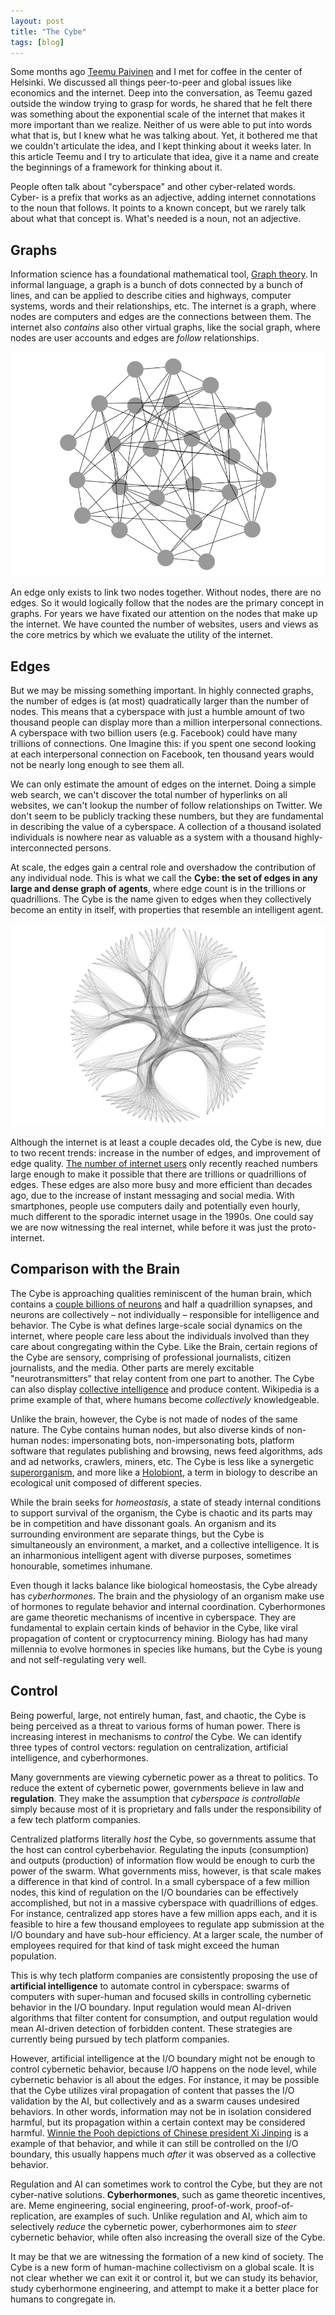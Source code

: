 ```yaml
---
layout: post
title: "The Cybe"
tags: [blog]
---
```


Some months ago [Teemu Paivinen](https://twitter.com/teempai) and I met for coffee in the center of Helsinki. We discussed all things peer-to-peer and global issues like economics and the internet. Deep into the conversation, as Teemu gazed outside the window trying to grasp for words, he shared that he felt there was something about the exponential scale of the internet that makes it more important than we realize. Neither of us were able to put into words what that is, but I knew what he was talking about. Yet, it bothered me that we couldn't articulate the idea, and I kept thinking about it weeks later. In this article Teemu and I try to articulate that idea, give it a name and create the beginnings of a framework for thinking about it.

People often talk about "cyberspace" and other cyber-related words. Cyber- is a prefix that works as an adjective, adding internet connotations to the noun that follows. It points to a known concept, but we rarely talk about what that concept is. What's needed is a noun, not an adjective.

## Graphs

Information science has a foundational mathematical tool, [Graph theory](https://en.wikipedia.org/wiki/Graph_theory). In informal language, a graph is a bunch of dots connected by a bunch of lines, and can be applied to describe cities and highways, computer systems, words and their relationships, etc. The internet is a graph, where nodes are computers and edges are the connections between them. The internet also *contains* also other virtual graphs, like the social graph, where nodes are user accounts and edges are *follow* relationships.

[![An example of a small graph](/img/small-graph.png)](/img/small-graph.png)

An edge only exists to link two nodes together. Without nodes, there are no edges. So it would logically follow that the nodes are the primary concept in graphs. For years we have fixated our attention on the nodes that make up the internet. We have counted the number of websites, users and views as the core metrics by which we evaluate the utility of the internet.

## Edges

But we may be missing something important. In highly connected graphs, the number of edges is (at most) quadratically larger than the number of nodes. This means that a cyberspace with just a humble amount of two thousand people can display more than a million interpersonal connections. A cyberspace with two billion users (e.g. Facebook) could have many trillions of connections. One Imagine this: if you spent one second looking at each interpersonal connection on Facebook, ten thousand years would not be nearly long enough to see them all.

We can only estimate the amount of edges on the internet. Doing a simple web search, we can't discover the total number of hyperlinks on all websites, we can't lookup the number of follow relationships on Twitter. We don't seem to be publicly tracking these numbers, but they are fundamental in describing the value of a cyberspace. A collection of a thousand isolated individuals is nowhere near as valuable as a system with a thousand highly-interconnected persons.

At scale, the edges gain a central role and overshadow the contribution of any individual node. This is what we call the **Cybe: the set of edges in any large and dense graph of agents**, where edge count is in the trillions or quadrillions. The Cybe is the name given to edges when they collectively become an entity in itself, with properties that resemble an intelligent agent.

[![Visualization of a cybe](/img/cybe-white.jpg)](/img/cybe-white.jpg)

Although the internet is at least a couple decades old, the Cybe is new, due to two recent trends: increase in the number of edges, and improvement of edge quality. [The number of internet users](https://en.wikipedia.org/wiki/List_of_countries_by_number_of_Internet_users) only recently reached numbers large enough to make it possible that there are trillions or quadrillions of edges. These edges are also more busy and more efficient than decades ago, due to the increase of instant messaging and social media. With smartphones, people use computers daily and potentially even hourly, much different to the sporadic internet usage in the 1990s. One could say we are now witnessing the real internet, while before it was just the proto-internet.

## Comparison with the Brain

The Cybe is approaching qualities reminiscent of the human brain, which contains a [couple billions of neurons](https://en.wikipedia.org/wiki/List_of_animals_by_number_of_neurons) and half a quadrillion synapses, and neurons are collectively – not individually – responsible for intelligence and behavior. The Cybe is what defines large-scale social dynamics on the internet, where people care less about the individuals involved than they care about congregating within the Cybe. Like the Brain, certain regions of the Cybe are sensory, comprising of professional journalists, citizen journalists, and the media. Other parts are merely excitable "neurotransmitters" that relay content from one part to another. The Cybe can also display [collective intelligence](https://en.wikipedia.org/wiki/Collective_intelligence) and produce content. Wikipedia is a prime example of that, where humans become *collectively* knowledgeable.

Unlike the brain, however, the Cybe is not made of nodes of the same nature. The Cybe contains human nodes, but also diverse kinds of non-human nodes: impersonating bots, non-impersonating bots, platform software that regulates publishing and browsing, news feed algorithms, ads and ad networks, crawlers, miners, etc. The Cybe is less like a synergetic [superorganism](https://en.wikipedia.org/wiki/Superorganism), and more like a [Holobiont](https://en.wikipedia.org/wiki/Holobiont), a term in biology to describe an ecological unit composed of different species.

While the brain seeks for *homeostasis*, a state of steady internal conditions to support survival of the organism, the Cybe is chaotic and its parts may be in competition and have dissonant goals. An organism and its surrounding environment are separate things, but the Cybe is simultaneously an environment, a market, and a collective intelligence. It is an inharmonious intelligent agent with diverse purposes, sometimes honourable, sometimes inhumane.

Even though it lacks balance like biological homeostasis, the Cybe already has *cyberhormones*. The brain and the physiology of an organism make use of hormones to regulate behavior and internal coordination. Cyberhormones are game theoretic mechanisms of incentive in cyberspace. They are fundamental to explain certain kinds of behavior in the Cybe, like viral propagation of content or cryptocurrency mining. Biology has had many millennia to evolve hormones in species like humans, but the Cybe is young and not self-regulating very well.

## Control

Being powerful, large, not entirely human, fast, and chaotic, the Cybe is being perceived as a threat to various forms of human power. There is increasing interest in mechanisms to *control* the Cybe. We can identify three types of control vectors: regulation on centralization, artificial intelligence, and cyberhormones.

Many governments are viewing cybernetic power as a threat to politics. To reduce the extent of cybernetic power, governments believe in law and **regulation**. They make the assumption that *cyberspace is controllable* simply because most of it is proprietary and falls under the responsibility of a few tech platform companies.

Centralized platforms literally *host* the Cybe, so governments assume that the host can control cyberbehavior. Regulating the inputs (consumption) and outputs (production) of information flow would be enough to curb the power of the swarm. What governments miss, however, is that scale makes a difference in that kind of control. In a small cyberspace of a few million nodes, this kind of regulation on the I/O boundaries can be effectively accomplished, but not in a massive cyberspace with quadrillions of edges. For instance, centralized app stores have a few million apps each, and it is feasible to hire a few thousand employees to regulate app submission at the I/O boundary and have sub-hour efficiency. At a larger scale, the number of employees required for that kind of task might exceed the human population.

This is why tech platform companies are consistently proposing the use of **artificial intelligence** to automate control in cyberspace: swarms of computers with super-human and focused skills in controlling cybernetic behavior in the I/O boundary. Input regulation would mean AI-driven algorithms that filter content for consumption, and output regulation would mean AI-driven detection of forbidden content. These strategies are currently being pursued by tech platform companies.

However, artificial intelligence at the I/O boundary might not be enough to control cybernetic behavior, because I/O happens on the node level, while cybernetic behavior is all about the edges. For instance, it may be possible that the Cybe utilizes viral propagation of content that passes the I/O validation by the AI, but collectively and as a swarm causes undesired behaviors. In other words, information may not be in isolation considered harmful, but its propagation within a certain context may be considered harmful. [Winnie the Pooh depictions of Chinese president Xi Jinping](https://www.cbsnews.com/news/winnie-the-pooh-censored-china-president-xi-jinping-comparisons/) is a example of that behavior, and while it can still be controlled on the I/O boundary, this usually happens much *after* it was observed as a collective behavior.

Regulation and AI can sometimes work to control the Cybe, but they are not cyber-native solutions. **Cyberhormones**, such as game theoretic incentives, are. Meme engineering, social engineering, proof-of-work, proof-of-replication, are examples of such. Unlike regulation and AI, which aim to selectively *reduce* the cybernetic power, cyberhormones aim to *steer* cybernetic behavior, while often also increasing the overall size of the Cybe.

It may be that we are witnessing the formation of a new kind of society. The Cybe is a new form of human-machine collectivism on a global scale. It is not clear whether we can exit it or control it, but we can study its behavior, study cyberhormone engineering, and attempt to make it a better place for humans to congregate in.